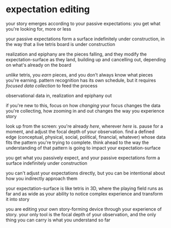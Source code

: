 # expectation editing

your story emerges according to your passive expectations: you get what you're looking for, more or less

your passive expectations form a surface indefinitely under construction, in the way that a live tetris board is under construction

realization and epiphany are the pieces falling, and they modify the expectation-surface as they land, building up and cancelling out, depending on what's already on the board

_unlike_ tetris, you _earn_ pieces, and you don't always know what pieces you're earning. pattern recognition has its own schedule, but it requires _focused data collection_ to feed the process

observational data in, realization and epiphany out

if you're new to this, focus on how _changing_ your focus changes the data you're collecting, how zooming in and out changes the way you experience story

look up from the screen: you're already _here_, wherever _here_ is. pause for a moment, and adjust the focal depth of your observation. find a defined edge (conceptual, physical, social, political, financial, whatever) whose data fits the pattern you're trying to complete. think ahead to the way the understanding of that pattern is going to impact your expectation-surface

you get what you passively expect, and your passive expectations form a surface indefinitely under construction

you can't adjust your expectations directly, but you can be intentional about how you indirectly approach them

your expectation-surface is like tetris in 3D, where the playing field runs as far and as wide as your ability to notice complex experience and transform it into story

you are editing your own story-forming device through your experience of story. your only tool is the focal depth of your observation, and the only thing you can carry is what you understand so far

